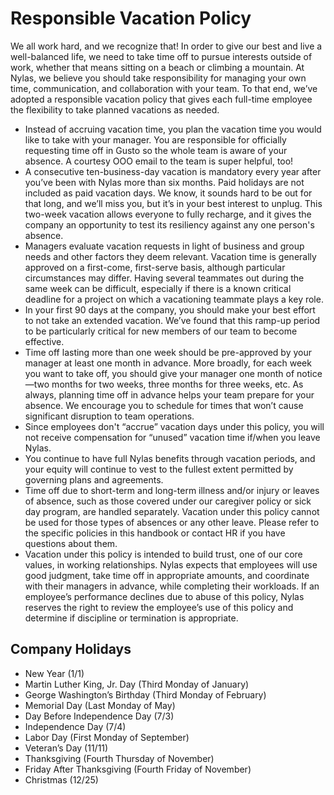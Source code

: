 # Responsible Vacation Policy

We all work hard, and we recognize that! In order to give our best and live a well-balanced life, we need to take time off to pursue interests outside of work, whether that means sitting on a beach or climbing a mountain. At Nylas, we believe you should take responsibility for managing your own time, communication, and collaboration with your team. To that end, we’ve adopted a responsible vacation policy that gives each full-time employee the flexibility to take planned vacations as needed.

- Instead of accruing vacation time, you plan the vacation time you would like to take with your manager. You are responsible for officially requesting time off in Gusto so the whole team is aware of your absence. A courtesy OOO email to the team is super helpful, too!
- A consecutive ten-business-day vacation is mandatory every year after you’ve been with Nylas more than six months. Paid holidays are not included as paid vacation days. We know, it sounds hard to be out for that long, and we’ll miss you, but it’s in your best interest to unplug. This two-week vacation allows everyone to fully recharge, and it gives the company an opportunity to test its resiliency against any one person's absence.
- Managers evaluate vacation requests in light of business and group needs and other factors they deem relevant. Vacation time is generally approved on a first-come, first-serve basis, although particular circumstances may differ. Having several teammates out during the same week can be difficult, especially if there is a known critical deadline for a project on which a vacationing teammate plays a key role.
- In your first 90 days at the company, you should make your best effort to not take an extended vacation. We’ve found that this ramp-up period to be particularly critical for new members of our team to become effective.
- Time off lasting more than one week should be pre-approved by your manager at least one month in advance. More broadly, for each week you want to take off, you should give your manager one month of notice—two months for two weeks, three months for three weeks, etc. As always, planning time off in advance helps your team prepare for your absence. We encourage you to schedule for times that won’t cause significant disruption to team operations.
- Since employees don't “accrue” vacation days under this policy, you will not receive compensation for “unused” vacation time if/when you leave Nylas.
- You continue to have full Nylas benefits through vacation periods, and your equity will continue to vest to the fullest extent permitted by governing plans and agreements.
- Time off due to short-term and long-term illness and/or injury or leaves of absence, such as those covered under our caregiver policy or sick day program, are handled separately. Vacation under this policy cannot be used for those types of absences or any other leave. Please refer to the specific policies in this handbook or contact HR if you have questions about them.
- Vacation under this policy is intended to build trust, one of our core values, in working relationships. Nylas expects that employees will use good judgment, take time off in appropriate amounts, and coordinate with their managers in advance, while completing their workloads. If an employee’s performance declines due to abuse of this policy, Nylas reserves the right to review the employee’s use of this policy and determine if discipline or termination is appropriate.

## Company Holidays

- New Year (1/1)
- Martin Luther King, Jr. Day (Third Monday of January)
- George Washington’s Birthday (Third Monday of February)
- Memorial Day (Last Monday of May)
- Day Before Independence Day (7/3)
- Independence Day (7/4)
- Labor Day (First Monday of September)
- Veteran’s Day (11/11)
- Thanksgiving (Fourth Thursday of November)
- Friday After Thanksgiving (Fourth Friday of November)
- Christmas (12/25)
